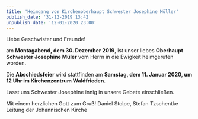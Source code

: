 ```yaml
---
title: 'Heimgang von Kirchenoberhaupt Schwester Josephine Müller'
publish_date: '31-12-2019 13:42'
unpublish_date: '12-01-2020 23:00'
---
```


Liebe Geschwister und Freunde!

am **Montagabend, dem 30. Dezember 2019**, ist unser liebes **Oberhaupt Schwester Josephine Müler** vom Herrn in die Ewigkeit heimgerufen worden.

Die **Abschiedsfeier** wird stattfinden am **Samstag, dem 11. Januar 2020, um 12 Uhr im Kirchenzentrum Waldfrieden**.

Lasst uns Schwester Josephine innig in unsere Gebete einschließen.

Mit einem herzlichen Gott zum Gruß!
Daniel Stolpe, Stefan Tzschentke
Leitung der Johannischen Kirche